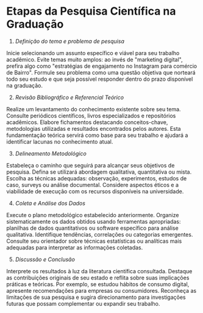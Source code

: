 # Etapas da Pesquisa Científica na Graduação

1. *Definição do tema e problema de pesquisa*

Inicie selecionando um assunto específico e viável para seu trabalho acadêmico. Evite temas muito amplos: ao invés de "marketing digital", prefira algo como "estratégias de engajamento no Instagram para comércio de Bairro". Formule seu problema como uma questão objetiva que norteará todo seu estudo e que seja possível responder dentro do prazo disponível na graduação.

2. *Revisão Bibliográfico e Referencial Teórico*

Realize um levantamento do conhecimento existente sobre seu tema. Consulte periódicos científicos, livros especializados e repositórios acadêmicos. Elabore fichamentos destacando conceitos-chave, metodologias utilizadas e resultados encontrados pelos autores. Esta fundamentação teórica servirá como base para seu trabalho e ajudará a identificar lacunas no conhecimento atual.

3. *Delineamento Metodológico*

Estabeleça o caminho que seguirá para alcançar seus objetivos de pesquisa. Defina se utilizará abordagem qualitativa, quantitativa ou mista. Escolha as técnicas adequadas: observação, experimentos, estudos de caso, surveys ou análise documental. Considere aspectos éticos e a viabilidade de execução com os recursos disponíveis na universidade.

4. *Coleta e Análise dos Dados*

Execute o plano metodológico estabelecido anteriormente. Organize sistematicamente os dados obtidos usando ferramentas apropriadas: planilhas de dados quantitativos ou software específico para análise qualitativa. Identifique tendências, correlações ou categorias emergentes. Consulte seu orientador sobre técnicas estatísticas ou analíticas mais adequadas para interpretar as informações coletadas.

5. *Discussão e Conclusão*

Interprete os resultados à luz da literatura científica consultada. Destaque as contribuições originais de seu estado e reflita sobre suas implicações práticas e teóricas. Por exemplo, se estudou hábitos de consumo digital, apresente recomendações para empresas ou consumidores. Reconheça as limitações de sua pesquisa e sugira direcionamento para investigações futuras que possam complementar ou expandir seu trabalho.